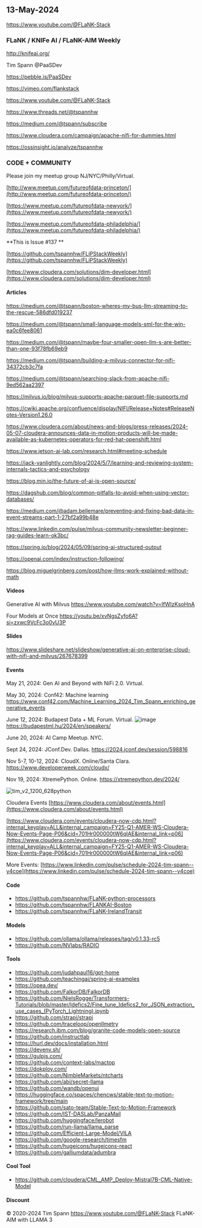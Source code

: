 ## 13-May-2024

https://www.youtube.com/@FLaNK-Stack

### FLaNK / KNIFe AI / FLaNK-AIM Weekly

http://knifeai.org/

Tim Spann @PaaSDev

https://pebble.is/PaaSDev

https://vimeo.com/flankstack

https://www.youtube.com/@FLaNK-Stack

https://www.threads.net/@tspannhw

https://medium.com/@tspann/subscribe

https://www.cloudera.com/campaign/apache-nifi-for-dummies.html

https://ossinsight.io/analyze/tspannhw




### CODE + COMMUNITY

Please join my meetup group NJ/NYC/Philly/Virtual. 

[http://www.meetup.com/futureofdata-princeton/](http://www.meetup.com/futureofdata-princeton/)

[https://www.meetup.com/futureofdata-newyork/](https://www.meetup.com/futureofdata-newyork/)

[https://www.meetup.com/futureofdata-philadelphia/](https://www.meetup.com/futureofdata-philadelphia/)



**This is Issue #137 **

[https://github.com/tspannhw/FLiPStackWeekly](https://github.com/tspannhw/FLiPStackWeekly)

[https://www.cloudera.com/solutions/dim-developer.html](https://www.cloudera.com/solutions/dim-developer.html)



#### Articles

https://medium.com/@tspann/boston-wheres-my-bus-llm-streaming-to-the-rescue-586dfd019237

https://medium.com/@tspann/small-language-models-sml-for-the-win-ea0c6fee8061

https://medium.com/@tspann/maybe-four-smaller-open-llm-s-are-better-than-one-93f78fb69eb9

https://medium.com/@tspann/building-a-milvus-connector-for-nifi-34372cb3c7fa

https://medium.com/@tspann/searching-slack-from-apache-nifi-9ed562aa2397

https://milvus.io/blog/milvus-supports-apache-parquet-file-supports.md

https://cwiki.apache.org/confluence/display/NIFI/Release+Notes#ReleaseNotes-Version1.26.0

https://www.cloudera.com/about/news-and-blogs/press-releases/2024-05-07-cloudera-announces-data-in-motion-products-will-be-made-available-as-kubernetes-operators-for-red-hat-openshift.html

https://www.jetson-ai-lab.com/research.html#meeting-schedule

https://jack-vanlightly.com/blog/2024/5/7/learning-and-reviewing-system-internals-tactics-and-psychology

https://blog.min.io/the-future-of-ai-is-open-source/

https://dagshub.com/blog/common-pitfalls-to-avoid-when-using-vector-databases/

https://medium.com/@adam.bellemare/preventing-and-fixing-bad-data-in-event-streams-part-1-27bf2a99b48e

https://www.linkedin.com/pulse/milvus-community-newsletter-beginner-rag-guides-learn-ok3bc/

https://spring.io/blog/2024/05/09/spring-ai-structured-output

https://openai.com/index/instruction-following/

https://blog.miguelgrinberg.com/post/how-llms-work-explained-without-math



#### Videos

Generative AI with Milvus
https://www.youtube.com/watch?v=IfWIzKsoHnA

Four Models at Once
https://youtu.be/xvNgsZyfo6A?si=zxwc9VcFc3o0vU3P



#### Slides

https://www.slideshare.net/slideshow/generative-ai-on-enterprise-cloud-with-nifi-and-milvus/267678399




#### Events


May 21, 2024:  Gen AI and Beyond with NiFi 2.0.  Virtual.

May 30, 2024:  Conf42: Machine learning 
https://www.conf42.com/Machine_Learning_2024_Tim_Spann_enriching_generative_events

June 12, 2024: Budapest Data + ML Forum. Virtual.
![image](https://github.com/tspannhw/FLiPStackWeekly/assets/18673814/f7c24719-5ab8-4b4f-87c5-26802234e3f0)
https://budapestml.hu/2024/en/speakers/

June 20, 2024:  AI Camp Meetup.   NYC.

Sept 24, 2024:  JConf.Dev. Dallas.
https://2024.jconf.dev/session/598816

Nov 5-7, 10-12, 2024:  CloudX.  Online/Santa Clara. https://www.developerweek.com/cloudx/

Nov 19, 2024: XtremePython. Online.
https://xtremepython.dev/2024/

![tim_v2_1200_628python](https://github.com/tspannhw/FLiPStackWeekly/assets/18673814/b41db3c7-d42c-42e1-924c-eff39cbdbab0)

Cloudera Events
[https://www.cloudera.com/about/events.html](https://www.cloudera.com/about/events.html)

[https://www.cloudera.com/events/cloudera-now-cdp.html?internal_keyplay=ALL&internal_campaign=FY25-Q1-AMER-WS-Cloudera-Now-Events-Page-P06&cid=701Hr000000tW6qIAE&internal_link=p06](https://www.cloudera.com/events/cloudera-now-cdp.html?internal_keyplay=ALL&internal_campaign=FY25-Q1-AMER-WS-Cloudera-Now-Events-Page-P06&cid=701Hr000000tW6qIAE&internal_link=p06)

More Events:
[https://www.linkedin.com/pulse/schedule-2024-tim-spann--y4coe](https://www.linkedin.com/pulse/schedule-2024-tim-spann--y4coe)


#### Code

* https://github.com/tspannhw/FLaNK-python-processors
* https://github.com/tspannhw/FLANKAI-Boston
* https://github.com/tspannhw/FLaNK-IrelandTransit

#### Models

* https://github.com/ollama/ollama/releases/tag/v0.1.33-rc5
* https://github.com/NVlabs/RADIO



#### Tools

* https://github.com/judahpaul16/gpt-home
* https://github.com/teachingai/spring-ai-examples
* https://opea.dev/
* https://github.com/FalkorDB/FalkorDB
* https://github.com/NielsRogge/Transformers-Tutorials/blob/master/Idefics2/Fine_tune_Idefics2_for_JSON_extraction_use_cases_(PyTorch_Lightning).ipynb
* https://github.com/strapi/strapi
* https://github.com/traceloop/openllmetry
* https://research.ibm.com/blog/granite-code-models-open-source
* https://github.com/instructlab
* https://hurl.dev/docs/installation.html
* https://devenv.sh/
* https://gulpjs.com/
* https://github.com/context-labs/mactop
* https://dokploy.com/
* https://github.com/NimbleMarkets/ntcharts
* https://github.com/abi/secret-llama
* https://github.com/wandb/openui
* https://huggingface.co/spaces/chencws/stable-text-to-motion-framework/tree/main
* https://github.com/sato-team/Stable-Text-to-Motion-Framework
* https://github.com/IST-DASLab/PanzaMail
* https://github.com/huggingface/lerobot
* https://github.com/run-llama/llama_parse
* https://github.com/Efficient-Large-Model/VILA
* https://github.com/google-research/timesfm
* https://github.com/hugeicons/hugeicons-react
* https://github.com/galliumdata/adumbra



  
#### Cool Tool

* https://github.com/cloudera/CML_AMP_Deploy-Mistral7B-CML-Native-Model


#### Discount


&copy; 2020-2024 Tim Spann  https://www.youtube.com/@FLaNK-Stack
FLaNK-AIM with LLAMA 3
